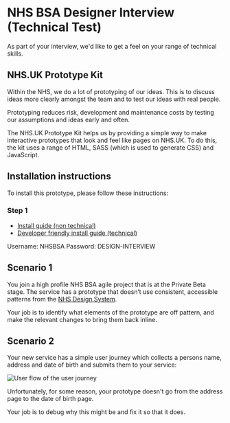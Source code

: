 # NHS BSA Designer Interview (Technical Test)

As part of your interview, we'd like to get a feel on your range of technical skills.

## NHS.UK Prototype Kit

Within the NHS, we do a lot of prototyping of our ideas. This is to discuss ideas more clearly amongst the team and to test our ideas with real people.

Prototyping reduces risk, development and maintenance costs by testing our assumptions and ideas early and often.

The NHS.UK Prototype Kit helps us by providing a simple way to make interactive prototypes that look and feel like pages on NHS.UK. To do this, the kit uses a range of HTML, SASS (which is used to generate CSS) and JavaScript.

## Installation instructions

To install this prototype, please follow these instructions:

### Step 1

- <a href="http://nhsbsa-prototype-test.herokuapp.com/docs/install/simple">Install guide (non technical)</a>
- <a href="http://nhsbsa-prototype-test.herokuapp.com/docs/install/advanced">Developer friendly install guide (technical)</a>

Username: NHSBSA
Password: DESIGN-INTERVIEW

## Scenario 1

You join a high profile NHS BSA agile project that is at the Private Beta stage. The service has a prototype that doesn’t use consistent, accessible patterns from the <a href="https://service-manual.nhs.uk/design-system">NHS Design System</a>. 

Your job is to identify what elements of the prototype are off pattern, and make the relevant changes to bring them back inline.

## Scenario 2

Your new service has a simple user journey which collects a persons name, address and date of birth and submits them to your service:

![User flow of the user journey](https://user-images.githubusercontent.com/45825845/167927459-f499594e-74e3-4965-828d-639d4014e25f.png)

Unfortunately, for some reason, your prototype doesn't go from the address page to the date of birth page.

Your job is to debug why this might be and fix it so that it does.